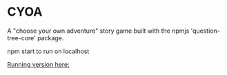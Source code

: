 # CYOA
A "choose your own adventure" story game built with the npmjs 'question-tree-core' package.

npm start to run on localhost

[Running version here:](http://childlike-sign.surge.sh/)
